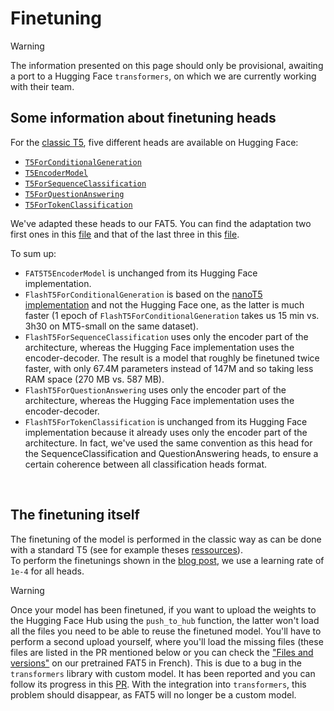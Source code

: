 # Finetuning

> [!warning]
> The information presented on this page should only be provisional, awaiting a port to a Hugging Face `transformers`, on which we are currently working with their team. 

## Some information about finetuning heads
For the [classic T5](https://huggingface.co/docs/transformers/model_doc/t5), five different heads are available on Hugging Face:
- [`T5ForConditionalGeneration`](https://huggingface.co/docs/transformers/model_doc/t5#transformers.T5ForConditionalGeneration)
- [`T5EncoderModel`](https://huggingface.co/docs/transformers/model_doc/t5#transformers.T5EncoderModel)
- [`T5ForSequenceClassification`](https://huggingface.co/docs/transformers/model_doc/t5#transformers.T5ForSequenceClassification)
- [`T5ForQuestionAnswering`](https://huggingface.co/docs/transformers/model_doc/t5#transformers.T5ForQuestionAnswering)
- [`T5ForTokenClassification`](https://huggingface.co/docs/transformers/model_doc/t5#transformers.T5ForTokenClassification)
  
We've adapted these heads to our FAT5. You can find the adaptation two first ones in this [file](https://github.com/catie-aq/flashT5/blob/86cef9295dfdac016a2f36a1ea1e1ea9419a7f6f/src/model/modeling_flash_t5.py#L604) and that of the last three in this [file](https://github.com/catie-aq/flashT5/blob/86cef9295dfdac016a2f36a1ea1e1ea9419a7f6f/src/model/custom_heads_flash_t5.py#L19).  

To sum up:
- `FAT5T5EncoderModel` is unchanged from its Hugging Face implementation. 
- `FlashT5ForConditionalGeneration` is based on the [nanoT5 implementation](https://github.com/PiotrNawrot/nanoT5/blob/1c82d67bf8dea635be68a3b2a68a43b68b665193/nanoT5/utils/t5_model.py#L407) and not the Hugging Face one, as the latter is much faster (1 epoch of `FlashT5ForConditionalGeneration` takes us 15 min vs. 3h30 on MT5-small on the same dataset). 
- `FlashT5ForSequenceClassification` uses only the encoder part of the architecture, whereas the Hugging Face implementation uses the encoder-decoder. The result is a model that roughly be finetuned twice faster, with only 67.4M parameters instead of 147M and so taking less RAM space (270 MB vs. 587 MB).
- `FlashT5ForQuestionAnswering` uses only the encoder part of the architecture, whereas the Hugging Face implementation uses the encoder-decoder.
- `FlashT5ForTokenClassification` is unchanged from its Hugging Face implementation because it already uses only the encoder part of the architecture. In fact, we've used the same convention as this head for the SequenceClassification and QuestionAnswering heads, to ensure a certain coherence between all classification heads format.

<br>

## The finetuning itself
The finetuning of the model is performed in the classic way as can be done with a standard T5 (see for example theses [ressources](https://huggingface.co/docs/transformers/model_doc/t5#resources)).    
To perform the finetunings shown in the [blog post](https://huggingface.co/spaces/CATIE-AQ/FAT5-report), we use a learning rate of `1e-4` for all heads.

> [!warning]
> Once your model has been finetuned, if you want to upload the weights to the Hugging Face Hub using the `push_to_hub` function, the latter won't load all the files you need to be able to reuse the finetuned model. You'll have to perform a second upload yourself, where you'll load the missing files (these files are listed in the PR mentioned below or you can check the ["Files and versions"](https://huggingface.co/CATIE-AQ/FAT5-small/tree/main) on our pretrained FAT5 in French). This is due to a bug in the `transformers` library with custom model. It has been reported and you can follow its progress in this [PR](https://github.com/huggingface/transformers/issues/29714).
> With the integration into `transformers`, this problem should disappear, as FAT5 will no longer be a custom model.
